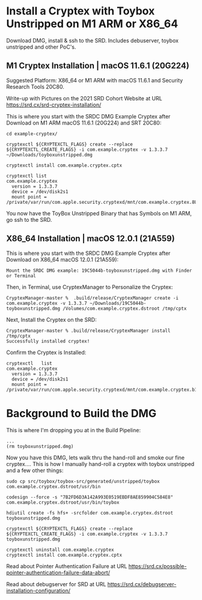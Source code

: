 # Install a Cryptex with Toybox Unstripped on M1 ARM or X86_64

Download DMG, install & ssh to the SRD. Includes debuserver, toybox unstripped and other PoC's.

M1 Cryptex Installation | macOS 11.6.1 (20G224)
------
Suggested Platform: X86_64 or M1 ARM with macOS 11.6.1 and Security Research Tools 20C80.

Write-up with Pictures on the 2021 SRD Cohort Website at URL https://srd.cx/srd-cryptex-installation/ 

This is where you start with the SRDC DMG Example Cryptex after Download on M1 ARM macOS 11.6.1 (20G224) and SRT 20C80:
```
cd example-cryptex/
```
```
cryptexctl ${CRYPTEXCTL_FLAGS} create --replace ${CRYPTEXCTL_CREATE_FLAGS} -i com.example.cryptex -v 1.3.3.7 ~/Downloads/toyboxunstripped.dmg
```
```
cryptexctl install com.example.cryptex.cptx
```
```
cryptexctl list
com.example.cryptex
  version = 1.3.3.7
  device = /dev/disk2s1
  mount point = /private/var/run/com.apple.security.cryptexd/mnt/com.example.cryptex.8Ug7XY
```
You now have the ToyBox Unstripped Binary that has Symbols on M1 ARM, go ssh to the SRD.

X86_64 Installation | macOS 12.0.1 (21A559)
----
This is where you start with the SRDC DMG Example Cryptex after Download on X86_64 macOS 12.0.1 (21A559):
```
Mount the SRDC DMG example: 19C5044b-toyboxunstripped.dmg with Finder or Terminal
```
Then, in Terminal, use CryptexManager to Personalize the Cryptex:
```
CryptexManager-master %  .build/release/CryptexManager create -i com.example.cryptex -v 1.3.3.7 ~/Downloads/19C5044b-toyboxunstripped.dmg /Volumes/com.example.cryptex.dstroot /tmp/cptx
```
Next, Install the Cryptex on the SRD:
```
CryptexManager-master % .build/release/CryptexManager install /tmp/cptx                                                                                                                 
Successfully installed cryptex!
```
Confirm the Cryptex is Installed:
```
cryptexctl   list                                                                                                                                               
com.example.cryptex
  version = 1.3.3.7
  device = /dev/disk2s1
  mount point = /private/var/run/com.apple.security.cryptexd/mnt/com.example.cryptex.b16SlD
```
# Background to Build the DMG
This is where I'm dropping you at in the Build Pipeline:
```
...
(rm toyboxunstripped.dmg)
```
Now you have this DMG, lets walk thru the hand-roll and smoke our fine cryptex.... This is how I manually hand-roll a cryptex with toybox unstripped and a few other things:
```
sudo cp src/toybox/toybox-src/generated/unstripped/toybox com.example.cryptex.dstroot/usr/bin
```
```
codesign --force -s "7B2FD6D3A142A993E0519EBDF8AE859904C584E8"  com.example.cryptex.dstroot/usr/bin/toybox
```
```
hdiutil create -fs hfs+ -srcfolder com.example.cryptex.dstroot toyboxunstripped.dmg
```
```
cryptexctl ${CRYPTEXCTL_FLAGS} create --replace ${CRYPTEXCTL_CREATE_FLAGS} -i com.example.cryptex -v 1.3.3.7 toyboxunstripped.dmg
```
```
cryptexctl uninstall com.example.cryptex
cryptexctl install com.example.cryptex.cptx
```
Read about Pointer Authentication Failure at URL https://srd.cx/possible-pointer-authentication-failure-data-abort/

Read about debugserver for SRD at URL https://srd.cx/debugserver-installation-configuration/

